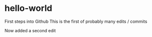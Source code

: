 # hello-world
First steps into Github
This is the first of probably many edits / commits

Now added a second edit
